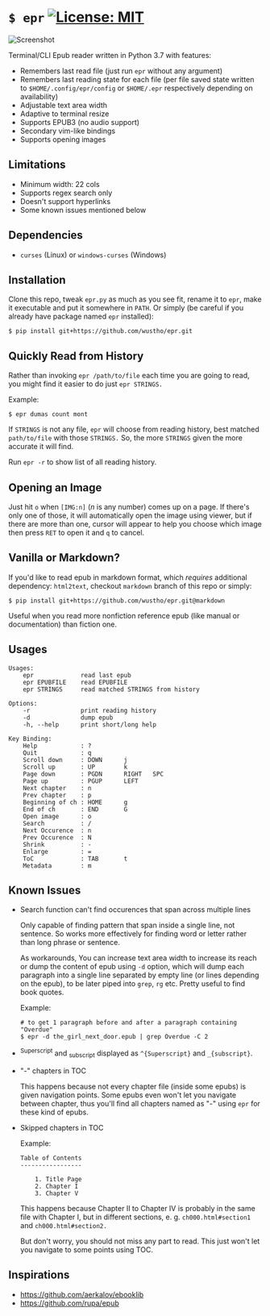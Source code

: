 # `$ epr` [![License: MIT](https://img.shields.io/badge/License-MIT-yellow.svg)](https://opensource.org/licenses/MIT)

![Screenshot](https://raw.githubusercontent.com/wustho/epr/master/screenshot.png)

Terminal/CLI Epub reader written in Python 3.7 with features:

- Remembers last read file (just run `epr` without any argument)
- Remembers last reading state for each file (per file saved state written to `$HOME/.config/epr/config` or `$HOME/.epr` respectively depending on availability)
- Adjustable text area width
- Adaptive to terminal resize
- Supports EPUB3 (no audio support)
- Secondary vim-like bindings
- Supports opening images

## Limitations

- Minimum width: 22 cols
- Supports regex search only
- Doesn't support hyperlinks
- Some known issues mentioned below

## Dependencies

- `curses` (Linux) or `windows-curses` (Windows)

## Installation

Clone this repo, tweak `epr.py` as much as you see fit, rename it to `epr`, make it executable and put it somewhere in `PATH`.
Or simply (be careful if you already have package named `epr` installed):

```shell
$ pip install git+https://github.com/wustho/epr.git
```

## Quickly Read from History

Rather than invoking `epr /path/to/file` each time you are going to read, you might find it easier to do just `epr STRINGS.`

Example:

``` shell
$ epr dumas count mont
```

If `STRINGS` is not any file, `epr` will choose from reading history, best matched `path/to/file` with those `STRINGS.` So, the more `STRINGS` given the more accurate it will find.

Run `epr -r` to show list of all reading history.

## Opening an Image

Just hit `o` when `[IMG:n]` (_n_ is any number) comes up on a page. If there's only one of those, it will automatically open the image using viewer, but if there are more than one, cursor will appear to help you choose which image then press `RET` to open it and `q` to cancel.

## Vanilla or Markdown?

If you'd like to read epub in markdown format, which _requires_ additional dependency: `html2text`, checkout `markdown` branch of this repo or simply:

```shell
$ pip install git+https://github.com/wustho/epr.git@markdown
```

Useful when you read more nonfiction reference epub (like manual or documentation) than fiction one.

## Usages

```
Usages:
    epr             read last epub
    epr EPUBFILE    read EPUBFILE
    epr STRINGS     read matched STRINGS from history

Options:
    -r              print reading history
    -d              dump epub
    -h, --help      print short/long help

Key Binding:
    Help            : ?
    Quit            : q
    Scroll down     : DOWN      j
    Scroll up       : UP        k
    Page down       : PGDN      RIGHT   SPC
    Page up         : PGUP      LEFT
    Next chapter    : n
    Prev chapter    : p
    Beginning of ch : HOME      g
    End of ch       : END       G
    Open image      : o
    Search          : /
    Next Occurence  : n
    Prev Occurence  : N
    Shrink          : -
    Enlarge         : =
    ToC             : TAB       t
    Metadata        : m
```

## Known Issues

- Search function can't find occurences that span across multiple lines

  Only capable of finding pattern that span inside a single line, not sentence.
  So works more effectively for finding word or letter rather than long phrase or sentence.

  As workarounds, You can increase text area width to increase its reach or dump
  the content of epub using `-d` option, which will dump each paragraph into a single line separated by empty line (or lines depending on the epub), to be later piped into `grep`, `rg` etc. Pretty useful to find book quotes.

  Example:

  ```shell
  # to get 1 paragraph before and after a paragraph containing "Overdue"
  $ epr -d the_girl_next_door.epub | grep Overdue -C 2
  ```

- <sup>Superscript</sup> and <sub>subscript</sub> displayed as `^{Superscript}` and `_{subscript}`.

- "-" chapters in TOC

  This happens because not every chapter file (inside some epubs) is given navigation points.
  Some epubs even won't let you navigate between chapter, thus you'll find all chapters named as
  "-" using `epr` for these kind of epubs.

- Skipped chapters in TOC

  Example:

  ```
  Table of Contents
  -----------------

	  1. Title Page
	  2. Chapter I
	  3. Chapter V
  ```

  This happens because Chapter II to Chapter IV is probably in the same file with Chapter I,
  but in different sections, e. g. `ch000.html#section1` and `ch000.html#section2.`

  But don't worry, you should not miss any part to read. This just won't let you navigate
  to some points using TOC.

## Inspirations

- https://github.com/aerkalov/ebooklib
- https://github.com/rupa/epub
